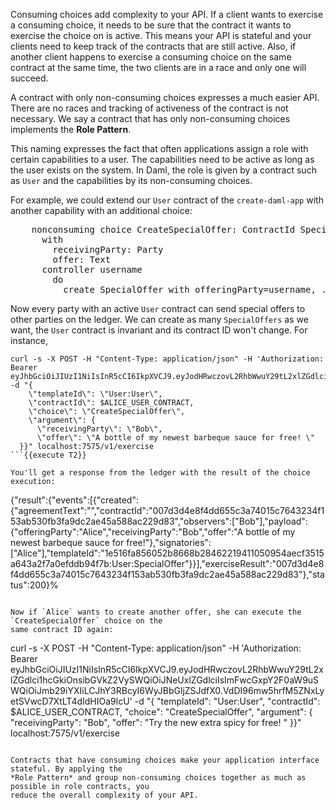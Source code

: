 Consuming choices add complexity to your API. If a client wants to exercise a consuming choice, it
needs to be sure that the contract it wants to exercise the choice on is active. This means your API
is stateful and your clients need to keep track of the contracts that are still active. Also, if
another client happens to exercise a consuming choice on the same contract at the same time, the two
clients are in a race and only one will succeed.

A contract with only non-consuming choices expresses a much easier API. There are no races and
tracking of activeness of the contract is not necessary. We say a contract that has only
non-consuming choices implements the **Role Pattern**.

This naming expresses the fact that often applications assign a role with certain capabilities to a
user. The capabilities need to be active as long as the user exists on the system. In Daml, the role
is given by a contract such as `User` and the capabilities by its non-consuming choices.

For example, we could extend our `User` contract of the `create-daml-app` with another capability
with an additional choice:

<pre class="file" data-target="clipboard">
    nonconsuming choice CreateSpecialOffer: ContractId SpecialOffer
      with
        receivingParty: Party
        offer: Text
      controller username
        do
          create SpecialOffer with offeringParty=username, ..
</pre>

Now every party with an active `User` contract can send special offers to other parties on the
ledger. We can create as many `SpecialOffers` as we want, the `User` contract is invariant and its
contract ID won't change. For instance,

```
curl -s -X POST -H "Content-Type: application/json" -H 'Authorization: Bearer eyJhbGciOiJIUzI1NiIsInR5cCI6IkpXVCJ9.eyJodHRwczovL2RhbWwuY29tL2xlZGdlci1hcGkiOnsibGVkZ2VySWQiOiJNeUxlZGdlciIsImFwcGxpY2F0aW9uSWQiOiJmb29iYXIiLCJhY3RBcyI6WyJBbGljZSJdfX0.VdDI96mw5hrfM5ZNxLyetSVwcD7XtLT4dIdHIOa9lcU' -d "{
    \"templateId\": \"User:User\",
    \"contractId\": $ALICE_USER_CONTRACT,
    \"choice\": \"CreateSpecialOffer\",
    \"argument\": {
      \"receivingParty\": \"Bob\",
      \"offer\": \"A bottle of my newest barbeque sauce for free! \"
  }}" localhost:7575/v1/exercise
```{{execute T2}}

You'll get a response from the ledger with the result of the choice execution:

```
{"result":{"events":[{"created":{"agreementText":"","contractId":"007d3d4e8f4dd655c3a74015c7643234f153ab530fb3fa9dc2ae45a588ac229d83","observers":["Bob"],"payload":{"offeringParty":"Alice","receivingParty":"Bob","offer":"A bottle of my newest barbeque sauce for free!"},"signatories":["Alice"],"templateId":"1e516fa856052b8668b28462219411050954aecf3515a643a2f7a0efddb94f7b:User:SpecialOffer"}}],"exerciseResult":"007d3d4e8f4dd655c3a74015c7643234f153ab530fb3fa9dc2ae45a588ac229d83"},"status":200}%
```

Now if `Alice` wants to create another offer, she can execute the `CreateSpecialOffer` choice on the
same contract ID again:

```
curl -s -X POST -H "Content-Type: application/json" -H 'Authorization: Bearer eyJhbGciOiJIUzI1NiIsInR5cCI6IkpXVCJ9.eyJodHRwczovL2RhbWwuY29tL2xlZGdlci1hcGkiOnsibGVkZ2VySWQiOiJNeUxlZGdlciIsImFwcGxpY2F0aW9uSWQiOiJmb29iYXIiLCJhY3RBcyI6WyJBbGljZSJdfX0.VdDI96mw5hrfM5ZNxLyetSVwcD7XtLT4dIdHIOa9lcU' -d "{
    \"templateId\": \"User:User\",
    \"contractId\": $ALICE_USER_CONTRACT,
    \"choice\": \"CreateSpecialOffer\",
    \"argument\": {
      \"receivingParty\": \"Bob\",
      \"offer\": \"Try the new extra spicy for free! \"
  }}" localhost:7575/v1/exercise
```{{execute T2}}

Contracts that have consuming choices make your application interface stateful. By applying the
*Role Pattern* and group non-consuming choices together as much as possible in role contracts, you
reduce the overall complexity of your API.
